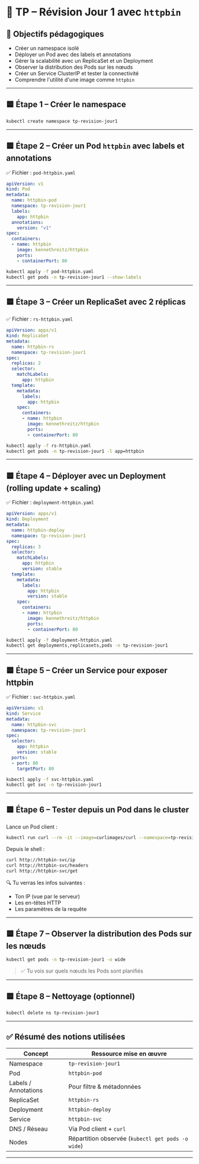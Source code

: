 

# 🧪 TP – Révision Jour 1 avec `httpbin`

## 🎯 Objectifs pédagogiques

- Créer un namespace isolé
- Déployer un Pod avec des labels et annotations
- Gérer la scalabilité avec un ReplicaSet et un Deployment
- Observer la distribution des Pods sur les nœuds
- Créer un Service ClusterIP et tester la connectivité
- Comprendre l'utilité d'une image comme `httpbin`

---

## 🟦 Étape 1 – Créer le namespace

```bash
kubectl create namespace tp-revision-jour1
```

---

## 🟦 Étape 2 – Créer un Pod `httpbin` avec labels et annotations

✅ Fichier : `pod-httpbin.yaml`
```yaml
apiVersion: v1
kind: Pod
metadata:
  name: httpbin-pod
  namespace: tp-revision-jour1
  labels:
    app: httpbin
  annotations:
    version: "v1"
spec:
  containers:
  - name: httpbin
    image: kennethreitz/httpbin
    ports:
    - containerPort: 80
```

```bash
kubectl apply -f pod-httpbin.yaml
kubectl get pods -n tp-revision-jour1 --show-labels
```

---

## 🟦 Étape 3 – Créer un ReplicaSet avec 2 réplicas

✅ Fichier : `rs-httpbin.yaml`
```yaml
apiVersion: apps/v1
kind: ReplicaSet
metadata:
  name: httpbin-rs
  namespace: tp-revision-jour1
spec:
  replicas: 2
  selector:
    matchLabels:
      app: httpbin
  template:
    metadata:
      labels:
        app: httpbin
    spec:
      containers:
      - name: httpbin
        image: kennethreitz/httpbin
        ports:
        - containerPort: 80
```

```bash
kubectl apply -f rs-httpbin.yaml
kubectl get pods -n tp-revision-jour1 -l app=httpbin
```

---

## 🟦 Étape 4 – Déployer avec un Deployment (rolling update + scaling)

✅ Fichier : `deployment-httpbin.yaml`
```yaml
apiVersion: apps/v1
kind: Deployment
metadata:
  name: httpbin-deploy
  namespace: tp-revision-jour1
spec:
  replicas: 3
  selector:
    matchLabels:
      app: httpbin
      version: stable
  template:
    metadata:
      labels:
        app: httpbin
        version: stable
    spec:
      containers:
      - name: httpbin
        image: kennethreitz/httpbin
        ports:
        - containerPort: 80
```

```bash
kubectl apply -f deployment-httpbin.yaml
kubectl get deployments,replicasets,pods -n tp-revision-jour1
```

---

## 🟦 Étape 5 – Créer un Service pour exposer httpbin

✅ Fichier : `svc-httpbin.yaml`
```yaml
apiVersion: v1
kind: Service
metadata:
  name: httpbin-svc
  namespace: tp-revision-jour1
spec:
  selector:
    app: httpbin
    version: stable
  ports:
  - port: 80
    targetPort: 80
```

```bash
kubectl apply -f svc-httpbin.yaml
kubectl get svc -n tp-revision-jour1
```

---

## 🟦 Étape 6 – Tester depuis un Pod dans le cluster

Lance un Pod client :
```bash
kubectl run curl --rm -it --image=curlimages/curl --namespace=tp-revision-jour1 -- sh
```

Depuis le shell :
```sh
curl http://httpbin-svc/ip
curl http://httpbin-svc/headers
curl http://httpbin-svc/get
```

🔍 Tu verras les infos suivantes :
- Ton IP (vue par le serveur)
- Les en-têtes HTTP
- Les paramètres de la requête

---

## 🟦 Étape 7 – Observer la distribution des Pods sur les nœuds

```bash
kubectl get pods -n tp-revision-jour1 -o wide
```

> ✅ Tu vois sur quels nœuds les Pods sont planifiés

---

## 🟦 Étape 8 – Nettoyage (optionnel)

```bash
kubectl delete ns tp-revision-jour1
```

---

## ✅ Résumé des notions utilisées

| Concept         | Ressource mise en œuvre              |
|------------------|--------------------------------------|
| Namespace         | `tp-revision-jour1`                  |
| Pod               | `httpbin-pod`                        |
| Labels / Annotations | Pour filtre & métadonnées       |
| ReplicaSet        | `httpbin-rs`                         |
| Deployment        | `httpbin-deploy`                     |
| Service           | `httpbin-svc`                        |
| DNS / Réseau      | Via Pod client + `curl`              |
| Nodes             | Répartition observée (`kubectl get pods -o wide`) |

---


